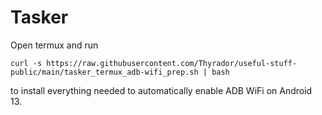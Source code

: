 # Tasker

Open termux and run

    curl -s https://raw.githubusercontent.com/Thyrador/useful-stuff-public/main/tasker_termux_adb-wifi_prep.sh | bash

to install everything needed to automatically enable ADB WiFi on Android 13.
